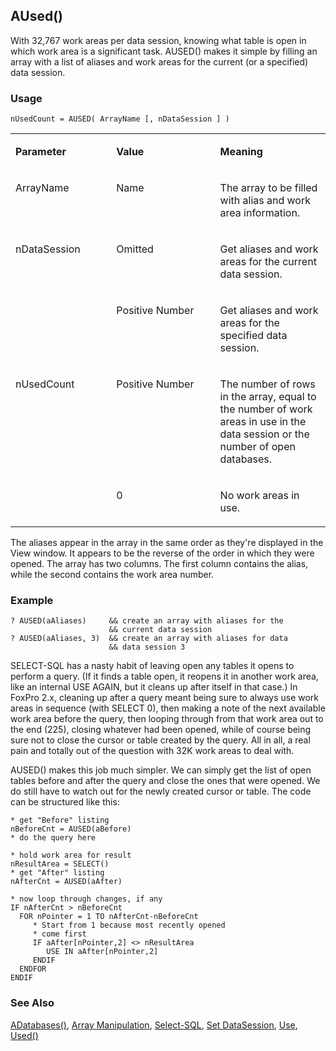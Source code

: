## AUsed()

With 32,767 work areas per data session, knowing what table is open in which work area is a significant task. AUSED() makes it simple by filling an array with a list of aliases and work areas for the current (or a specified) data session. 

### Usage

```foxpro
nUsedCount = AUSED( ArrayName [, nDataSession ] )
```
<table>
<tr>
  <td width="32%" valign="top">
  <p><b>Parameter</b></p>
  </td>
  <td width="23%" valign="top">
  <p><b>Value</b></p>
  </td>
  <td width="45%" valign="top">
  <p><b>Meaning</b></p>
  </td>
 </tr>
<tr>
  <td width="32%" valign="top">
  <p>ArrayName</p>
  </td>
  <td width="23%" valign="top">
  <p>Name</p>
  </td>
  <td width="45%" valign="top">
  <p>The array to be filled with alias and work area information.</p>
  </td>
 </tr>
<tr>
  <td width="32%" rowspan="2" valign="top">
  <p>nDataSession</p>
  </td>
  <td width="23%" valign="top">
  <p>Omitted</p>
  </td>
  <td width="45%" valign="top">
  <p>Get aliases and work areas for the current data session.</p>
  </td>
 </tr>
<tr>
  <td width="33%" valign="top">
  <p>Positive Number</p>
  </td>
  <td width="67%" valign="top">
  <p>Get aliases and work areas for the specified data session.</p>
  </td>
 </tr>
<tr>
  <td width="32%" rowspan="2" valign="top">
  <p>nUsedCount</p>
  </td>
  <td width="23%" valign="top">
  <p>Positive Number</p>
  </td>
  <td width="45%" valign="top">
  <p>The number of rows in the array, equal to the number of work areas in use in the data session or the number of open databases.</p>
  </td>
 </tr>
<tr>
  <td width="33%" valign="top">
  <p>0</p>
  </td>
  <td width="67%" valign="top">
  <p>No work areas in use.</p>
  </td>
 </tr>
</table>

The aliases appear in the array in the same order as they're displayed in the View window. It appears to be the reverse of the order in which they were opened. The array has two columns. The first column contains the alias, while the second contains the work area number.

### Example

```foxpro
? AUSED(aAliases)     && create an array with aliases for the
                      && current data session
? AUSED(aAliases, 3)  && create an array with aliases for data
                      && data session 3
```

SELECT-SQL has a nasty habit of leaving open any tables it opens to perform a query. (If it finds a table open, it reopens it in another work area, like an internal USE AGAIN, but it cleans up after itself in that case.) In FoxPro 2.x, cleaning up after a query meant being sure to always use work areas in sequence (with SELECT 0), then making a note of the next available work area before the query, then looping through from that work area out to the end (225), closing whatever had been opened, while of course being sure not to close the cursor or table created by the query. All in all, a real pain and totally out of the question with 32K work areas to deal with.

AUSED() makes this job much simpler. We can simply get the list of open tables before and after the query and close the ones that were opened. We do still have to watch out for the newly created cursor or table. The code can be structured like this:

```foxpro
* get "Before" listing
nBeforeCnt = AUSED(aBefore)
* do the query here
 
* hold work area for result
nResultArea = SELECT()
* get "After" listing
nAfterCnt = AUSED(aAfter)
 
* now loop through changes, if any
IF nAfterCnt > nBeforeCnt
  FOR nPointer = 1 TO nAfterCnt-nBeforeCnt
     * Start from 1 because most recently opened
     * come first
     IF aAfter[nPointer,2] <> nResultArea
        USE IN aAfter[nPointer,2]
     ENDIF
  ENDFOR
ENDIF
```
### See Also

[ADatabases()](s4g666.md), [Array Manipulation](s4g282.md), [Select-SQL](s4g088.md), [Set DataSession](s4g392.md), [Use](s4g424.md), [Used()](s4g057.md)